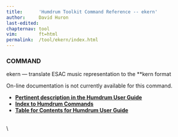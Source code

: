 ```yaml
---
title:		'Humdrum Toolkit Command Reference -- ekern'
author:		David Huron
last-edited:
chapternav:	tool
vim:		ft=html
permalink:	/tool/ekern/index.html
---
```


### COMMAND

<span class="tool">ekern</span> &mdash; translate ESAC music representation to the \*\*kern format

On-line documentation is not currently available for this command.



-   [**Pertinent description in the Humdrum User
    Guide**](../guide34.html#Interval_Vectors_Using_the_iv_Command)
-   [**Index to Humdrum Commands**](../commands.toc.html)
-   [**Table for Contents for Humdrum User Guide**](../guide.toc.html)

\
\
